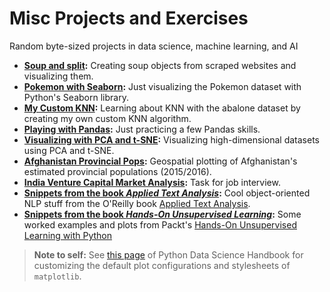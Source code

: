 # Misc Projects and Exercises
Random byte-sized projects in data science, machine learning, and AI   

- **[Soup and split](https://nbviewer.jupyter.org/github/sinablk/misc/blob/master/Soup%20and%20Split.ipynb):** Creating soup objects from scraped websites and visualizing them.
- **[Pokemon with Seaborn](https://nbviewer.jupyter.org/github/sinablk/misc/blob/master/Pokemon%20with%20Seaborn.ipynb):** Just visualizing the Pokemon dataset with Python's Seaborn library.
- **[My Custom KNN](https://nbviewer.jupyter.org/github/sinablk/misc/blob/master/My%20Custom%20KNN.ipynb):** Learning about KNN with the abalone dataset by creating my own custom KNN algorithm.
- **[Playing with Pandas](https://nbviewer.jupyter.org/github/sinablk/misc/blob/master/Playing%20with%20Pandas.ipynb):** Just practicing a few Pandas skills.
- **[Visualizing with PCA and t-SNE](https://nbviewer.jupyter.org/github/sinablk/misc/blob/master/Visualizing%20with%20PCA%20and%20t-SNE.ipynb):** Visualizing high-dimensional datasets using PCA and t-SNE.
- **[Afghanistan Provincial Pops](https://nbviewer.jupyter.org/github/sinablk/misc/blob/master/Afghanistan%20Provincial%20Pop%20Visuals.ipynb):** Geospatial plotting of Afghanistan's estimated provincial populations (2015/2016).
- **[India Venture Capital Market Analysis](https://nbviewer.jupyter.org/github/sinablk/misc/blob/master/Task2.ipynb):** Task for job interview.
- **[Snippets from the book _Applied Text Analysis_](https://nbviewer.jupyter.org/github/sinablk/misc/blob/master/applied_text_analysis.ipynb):** Cool object-oriented NLP stuff from the O'Reilly book [Applied Text Analysis](http://shop.oreilly.com/product/0636920052555.do).
- **[Snippets from the book _Hands-On Unsupervised Learning_](https://nbviewer.jupyter.org/github/sinablk/misc/blob/master/unsupervised.ipynb):** Some worked examples and plots from Packt's [Hands-On Unsupervised Learning with Python](https://www.packtpub.com/big-data-and-business-intelligence/hands-unsupervised-learning-python?utm_source=github&utm_medium=repository&utm_campaign=9781789348279)


> **Note to self:** See [this page](https://jakevdp.github.io/PythonDataScienceHandbook/04.11-settings-and-stylesheets.html) of Python Data Science Handbook for customizing the default plot configurations and stylesheets of `matplotlib`.

